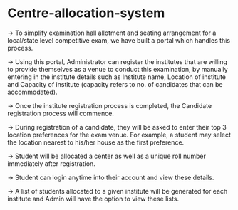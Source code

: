 # Centre-allocation-system
-> To simplify examination hall allotment and seating arrangement for a local/state level competitive exam, we have built a portal which handles this process. 

-> Using this portal, Administrator can register the institutes that are willing to provide themselves as a venue to conduct this examination, by manually entering in the institute details such as Institute name, Location of institute and Capacity of institute (capacity refers to no. of candidates that can be accommodated).

-> Once the institute registration process is completed, the Candidate registration process will commence. 

-> During registration of a candidate, they will be asked to enter their top 3 location preferences for the exam venue. For example, a student may select the location nearest to his/her house as the first preference. 

-> Student will be allocated a center as well as a unique roll number immediately after registration. 

-> Student can login anytime into their account and view these details. 

-> A list of students allocated to a given institute will be generated for each institute and Admin will have the option to view these lists.
